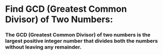 # Find GCD (Greatest Common Divisor) of Two Numbers:
### The GCD (Greatest Common Divisor) of two numbers is the largest positive integer number that divides both the numbers without leaving any remainder.
